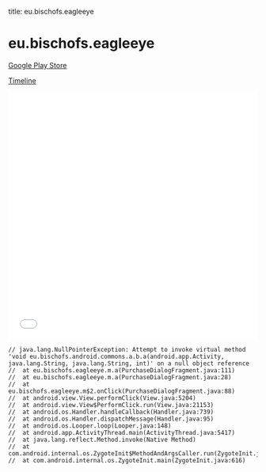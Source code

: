 title: eu.bischofs.eagleeye

# eu.bischofs.eagleeye

[Google Play Store](https://play.google.com/store/apps/details?id=eu.bischofs.eagleeye)

[Timeline](./vis-timeline.html)

<iframe src="./vis-timeline.html" width="100%" height="500px" style="border:none;"></iframe>

```
// java.lang.NullPointerException: Attempt to invoke virtual method 'void eu.bischofs.android.commons.a.b.a(android.app.Activity, java.lang.String, java.lang.String, int)' on a null object reference
// 	at eu.bischofs.eagleeye.m.a(PurchaseDialogFragment.java:111)
// 	at eu.bischofs.eagleeye.m.a(PurchaseDialogFragment.java:28)
// 	at eu.bischofs.eagleeye.m$2.onClick(PurchaseDialogFragment.java:88)
// 	at android.view.View.performClick(View.java:5204)
// 	at android.view.View$PerformClick.run(View.java:21153)
// 	at android.os.Handler.handleCallback(Handler.java:739)
// 	at android.os.Handler.dispatchMessage(Handler.java:95)
// 	at android.os.Looper.loop(Looper.java:148)
// 	at android.app.ActivityThread.main(ActivityThread.java:5417)
// 	at java.lang.reflect.Method.invoke(Native Method)
// 	at com.android.internal.os.ZygoteInit$MethodAndArgsCaller.run(ZygoteInit.java:726)
// 	at com.android.internal.os.ZygoteInit.main(ZygoteInit.java:616)

```



